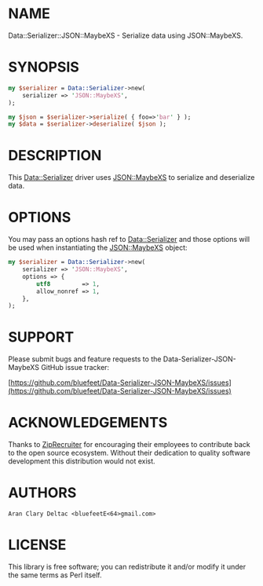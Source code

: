 # NAME

Data::Serializer::JSON::MaybeXS - Serialize data using JSON::MaybeXS.

# SYNOPSIS

```perl
my $serializer = Data::Serializer->new(
    serializer => 'JSON::MaybeXS',
);

my $json = $serializer->serialize( { foo=>'bar' } );
my $data = $serializer->deserialize( $json );
```

# DESCRIPTION

This [Data::Serializer](https://metacpan.org/pod/Data%3A%3ASerializer) driver uses [JSON::MaybeXS](https://metacpan.org/pod/JSON%3A%3AMaybeXS) to serialize and
deserialize data.

# OPTIONS

You may pass an options hash ref to [Data::Serializer](https://metacpan.org/pod/Data%3A%3ASerializer) and those
options will be used when instantiating the [JSON::MaybeXS](https://metacpan.org/pod/JSON%3A%3AMaybeXS) object:

```perl
my $serializer = Data::Serializer->new(
    serializer => 'JSON::MaybeXS',
    options => {
        utf8         => 1,
        allow_nonref => 1,
    },
);
```

# SUPPORT

Please submit bugs and feature requests to the
Data-Serializer-JSON-MaybeXS GitHub issue tracker:

[https://github.com/bluefeet/Data-Serializer-JSON-MaybeXS/issues](https://github.com/bluefeet/Data-Serializer-JSON-MaybeXS/issues)

# ACKNOWLEDGEMENTS

Thanks to [ZipRecruiter](https://www.ziprecruiter.com/)
for encouraging their employees to contribute back to the open
source ecosystem.  Without their dedication to quality software
development this distribution would not exist.

# AUTHORS

```
Aran Clary Deltac <bluefeetE<64>gmail.com>
```

# LICENSE

This library is free software; you can redistribute it and/or modify
it under the same terms as Perl itself.
